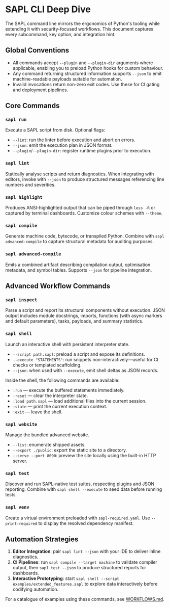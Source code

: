 # SAPL CLI Deep Dive

The SAPL command line mirrors the ergonomics of Python's tooling while extending it with security-focused workflows. This document captures every subcommand, key option, and integration hint.

## Global Conventions

- All commands accept `--plugin` and `--plugin-dir` arguments where applicable, enabling you to preload Python hooks for custom behaviour.
- Any command returning structured information supports `--json` to emit machine-readable payloads suitable for automation.
- Invalid invocations return non-zero exit codes. Use these for CI gating and deployment pipelines.

## Core Commands

### `sapl run`
Execute a SAPL script from disk. Optional flags:

- `--lint`: run the linter before execution and abort on errors.
- `--json`: emit the execution plan in JSON format.
- `--plugin`/`--plugin-dir`: register runtime plugins prior to execution.

### `sapl lint`
Statically analyse scripts and return diagnostics. When integrating with editors, invoke with `--json` to produce structured messages referencing line numbers and severities.

### `sapl highlight`
Produces ANSI-highlighted output that can be piped through `less -R` or captured by terminal dashboards. Customize colour schemes with `--theme`.

### `sapl compile`
Generate machine code, bytecode, or transpiled Python. Combine with `sapl advanced-compile` to capture structural metadata for auditing purposes.

### `sapl advanced-compile`
Emits a combined artifact describing compilation output, optimisation metadata, and symbol tables. Supports `--json` for pipeline integration.

## Advanced Workflow Commands

### `sapl inspect`
Parse a script and report its structural components without execution. JSON output includes module docstrings, imports, functions (with async markers and default parameters), tasks, payloads, and summary statistics.

### `sapl shell`
Launch an interactive shell with persistent interpreter state.

- `--script path.sapl`: preload a script and expose its definitions.
- `--execute "STATEMENTS"`: run snippets non-interactively—useful for CI checks or templated scaffolding.
- `--json`: when used with `--execute`, emit shell deltas as JSON records.

Inside the shell, the following commands are available:

- `:run` — execute the buffered statements immediately.
- `:reset` — clear the interpreter state.
- `:load path.sapl` — load additional files into the current session.
- `:state` — print the current execution context.
- `:exit` — leave the shell.

### `sapl website`
Manage the bundled advanced website.

- `--list`: enumerate shipped assets.
- `--export ./public`: export the static site to a directory.
- `--serve --port 8090`: preview the site locally using the built-in HTTP server.

### `sapl test`
Discover and run SAPL-native test suites, respecting plugins and JSON reporting. Combine with `sapl shell --execute` to seed data before running tests.

### `sapl venv`
Create a virtual environment preloaded with `sapl-required.yaml`. Use `--print-required` to display the resolved dependency manifest.

## Automation Strategies

1. **Editor Integration**: pair `sapl lint --json` with your IDE to deliver inline diagnostics.
2. **CI Pipelines**: run `sapl compile --target machine` to validate compiler output, then `sapl test --json` to produce structured reports for dashboards.
3. **Interactive Prototyping**: start `sapl shell --script examples/extended_features.sapl` to explore data interactively before codifying automation.

For a catalogue of examples using these commands, see [WORKFLOWS.md](WORKFLOWS.md).
